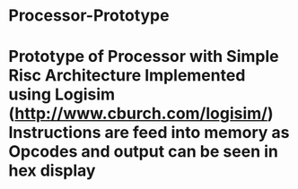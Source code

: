 Processor-Prototype
===================

Prototype of Processor with Simple Risc Architecture Implemented using Logisim (http://www.cburch.com/logisim/)
Instructions are feed into memory as Opcodes and output can be seen in hex display 
====================

